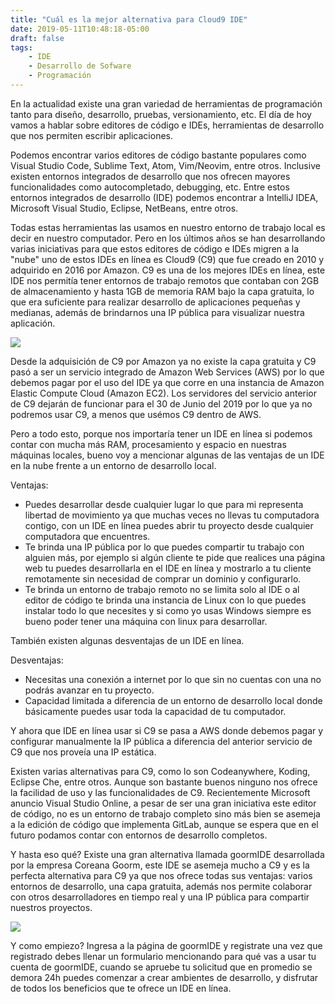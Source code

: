 ```yaml
---
title: "Cuál es la mejor alternativa para Cloud9 IDE"
date: 2019-05-11T10:48:18-05:00
draft: false
tags:
    - IDE
    - Desarrollo de Sofware
    - Programación
---
```


En la actualidad existe una gran variedad de herramientas de programación tanto para
diseño, desarrollo, pruebas, versionamiento, etc. El día de hoy vamos a hablar
sobre editores de código e IDEs, herramientas de desarrollo que nos permiten escribir
aplicaciones.

Podemos encontrar varios editores de código bastante populares como Visual Studio Code,
Sublime Text, Atom, Vim/Neovim, entre otros. Inclusive existen entornos integrados de
desarrollo que nos ofrecen mayores funcionalidades como autocompletado, debugging, etc.
Entre estos entornos integrados de desarrollo (IDE) podemos encontrar a IntelliJ IDEA,
Microsoft Visual Studio, Eclipse, NetBeans, entre otros.

Todas estas herramientas las usamos en nuestro entorno de trabajo local es decir en
nuestro computador. Pero en los últimos años se han desarrollando varias
iniciativas para que estos editores de código e IDEs migren a la "nube" uno de estos
IDEs en línea es Cloud9 (C9) que fue creado en 2010 y adquirido en 2016 por Amazon. C9
es una de los mejores IDEs en línea, este IDE
nos permitía tener entornos de trabajo remotos que contaban con 2GB de almacenamiento y
hasta 1GB de memoria RAM bajo la capa gratuita, lo que era suficiente para realizar
desarrollo de aplicaciones pequeñas y medianas, además de brindarnos una IP pública
para visualizar nuestra aplicación.

![](https://paper-attachments.dropbox.com/s_A2575D6F4C8C61CBDE0D7E83B9A422C78DC9528D78D4A1DBAC773AA6A37157AF_1558030775343_cloud9.png)

Desde la adquisición de C9 por Amazon ya no existe
la capa gratuita y C9 pasó a ser un servicio integrado de Amazon Web Services (AWS) por
lo que debemos pagar por el uso del IDE ya que corre en una instancia de Amazon Elastic
Compute Cloud (Amazon EC2). Los servidores del servicio anterior de C9 dejarán de funcionar para el 30 de Junio del 2019 por lo que ya no podremos usar C9, a menos que usémos C9 dentro de AWS.

Pero a todo esto, porque nos importaría tener un IDE en línea si podemos contar
con mucha más RAM, procesamiento y espacio en nuestras máquinas locales, bueno
voy a mencionar algunas de las ventajas de un IDE en la nube frente a
un entorno de desarrollo local.

Ventajas:

* Puedes desarrollar desde cualquier lugar lo que para mi representa libertad de movimiento ya que muchas veces no llevas tu computadora contigo, con un IDE en línea puedes abrir tu proyecto desde cualquier computadora que encuentres.
* Te brinda una IP pública por lo que puedes compartir tu trabajo con alguien más, por ejemplo si algún cliente te pide que realices una página web tu puedes desarrollarla en el IDE en línea y mostrarlo a tu cliente remotamente sin necesidad de comprar un dominio y configurarlo.
* Te brinda un entorno de trabajo remoto no se limita solo al IDE o al editor de código te brinda una instancia de Linux con lo que puedes instalar todo lo que necesites y si como yo usas Windows siempre es bueno poder tener una máquina con linux para desarrollar.

También existen algunas desventajas de un IDE en línea.

Desventajas:

* Necesitas una conexión a internet por lo que sin no cuentas con una no podrás avanzar en tu proyecto.
* Capacidad limitada a diferencia de un entorno de desarrollo local donde básicamente puedes usar toda la capacidad de tu computador.

Y ahora que IDE en línea usar si C9 se pasa a AWS donde debemos pagar y
configurar manualmente la IP pública a diferencia del anterior servicio de C9 que nos proveía una IP estática.

Existen varias alternativas para C9, como lo son Codeanywhere, Koding, Eclipse Che, entre otros.
Aunque son bastante buenos ninguno nos ofrece la facilidad de uso y las funcionalidades de C9.
Recientemente Microsoft anuncio Visual Studio Online, a pesar de ser una gran iniciativa este
editor de código, no es un entorno de trabajo completo
sino más bien se asemeja a la edición de código que implementa GitLab, aunque se espera que en
el futuro podamos contar con entornos de desarrollo completos.

Y hasta eso qué? Existe una gran alternativa llamada goormIDE desarrollada por la empresa
Coreana Goorm, este IDE se asemeja mucho a C9 y es la perfecta alternativa para C9 ya que
nos ofrece todas sus ventajas: varios entornos de desarrollo, una capa gratuita, además nos
permite colaborar con otros desarrolladores en tiempo real y una IP pública para compartir
nuestros proyectos.

![](https://paper-attachments.dropbox.com/s_A2575D6F4C8C61CBDE0D7E83B9A422C78DC9528D78D4A1DBAC773AA6A37157AF_1558031446055_goormide.png)

Y como empiezo? Ingresa a la página de goormIDE y registrate una vez que registrado
debes llenar un formulario mencionando para qué vas a usar tu cuenta de goormIDE, cuando se apruebe tu solicitud que en promedio se demora 24h
puedes comenzar a crear ambientes de desarrollo, y disfrutar de todos los beneficios que
te ofrece un IDE en línea.
